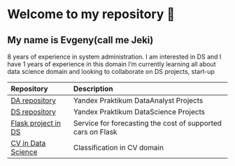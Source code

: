 # Welcome to my repository 👋

## My name is Evgeny(call me Jeki)

8 years of experience in system administration. I am interested in DS and I have 1 years of experience in this domain
I’m currently learning all about data science domain and looking to collaborate on DS projects, start-up

| Repository | Description |
| :---------------------- | :---------------------- |
| [DA repository](https://github.com/RCCyber/DataAnalyst) | Yandex Praktikum DataAnalyst Projects |
| [DS repository](https://github.com/RCCyber/DataScience) | Yandex Praktikum DataScience Projects |
| [Flask project in DS](https://github.com/RCCyber/DS_Flask) | Service for forecasting the cost of supported cars on Flask |
| [CV in Data Science](https://github.com/RCCyber/Detect-employees-CV-) | Classification in CV domain |
